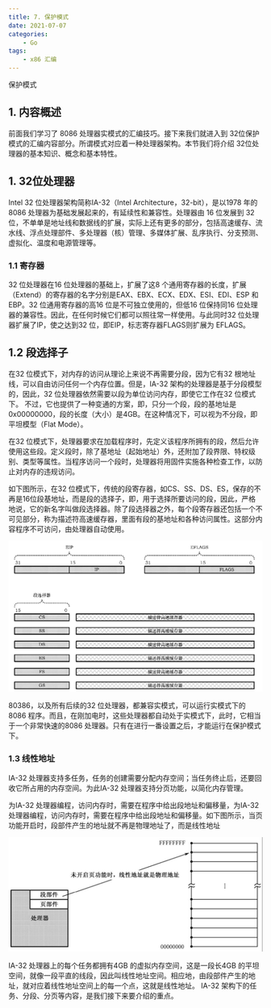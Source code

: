 ```yaml
---
title: 7. 保护模式
date: 2021-07-07
categories:
    - Go
tags:
	- x86 汇编
---
```


保护模式
<!-- more -->
## 1. 内容概述
前面我们学习了 8086 处理器实模式的汇编技巧。接下来我们就进入到 32位保护模式的汇编内容部分。所谓模式对应着一种处理器架构。本节我们将介绍 32位处理器的基本知识、概念和基本特性。

## 1. 32位处理器
Intel 32 位处理器架构简称IA-32（Intel Architecture，32-bit），是以1978 年的8086 处理器为基础发展起来的，有延续性和兼容性。处理器由 16 位发展到 32 位，不单单是地址线和数据线的扩展，实际上还有更多的部分，包括高速缓存、流水线、浮点处理部件、多处理器（核）管理、多媒体扩展、乱序执行、分支预测、虚拟化、温度和电源管理等。

### 1.1 寄存器
32 位处理器在16 位处理器的基础上，扩展了这8 个通用寄存器的长度，扩展（Extend）的寄存器的名字分别是EAX、EBX、ECX、EDX、ESI、EDI、ESP 和EBP。32 位通用寄存器的高16 位是不可独立使用的，但低16 位保持同16 位处理器的兼容性。因此，在任何时候它们都可以照往常一样使用。与此同时32 位处理器扩展了IP，使之达到32 位，即EIP，标志寄存器FLAGS则扩展为 EFLAGS。

## 1.2 段选择子
在32 位模式下，对内存的访问从理论上来说不再需要分段，因为它有32 根地址线，可以自由访问任何一个内存位置。但是，IA-32 架构的处理器是基于分段模型的，因此，32 位处理器依然需要以段为单位访问内存，即使它工作在32 位模式下。
不过，它也提供了一种变通的方案，即，只分一个段，段的基地址是0x00000000，段的长度（大小）是4GB。在这种情况下，可以视为不分段，即平坦模型（Flat Mode）。

在32 位模式下，处理器要求在加载程序时，先定义该程序所拥有的段，然后允许使用这些段。定义段时，除了基地址（起始地址）外，还附加了段界限、特权级别、类型等属性。当程序访问一个段时，处理器将用固件实施各种检查工作，以防止对内存的违规访问。

如下图所示，在32 位模式下，传统的段寄存器，如CS、SS、DS、ES，保存的不再是16位段基地址，而是段的选择子，即，用于选择所要访问的段，因此，严格地说，它的新名字叫做段选择器。除了段选择器之外，每个段寄存器还包括一个不可见部分，称为描述符高速缓存器，里面有段的基地址和各种访问属性。这部分内容程序不可访问，由处理器自动使用。

![段选择子](/images/assembly/ia_32.png)

80386，以及所有后续的32 位处理器，都兼容实模式，可以运行实模式下的8086 程序。而且，在刚加电时，这些处理器都自动处于实模式下，此时，它相当于一个非常快速的8086 处理器。只有在进行一番设置之后，才能运行在保护模式下。

### 1.3 线性地址
IA-32 处理器支持多任务，任务的创建需要分配内存空间；当任务终止后，还要回收它所占用的内存空间。为此IA-32 处理器支持分页功能，以简化内存管理。

为IA-32 处理器编程，访问内存时，需要在程序中给出段地址和偏移量，为IA-32 处理器编程，访问内存时，需要在程序中给出段地址和偏移量。如下图所示，当页功能开启时，段部件产生的地址就不再是物理地址了，而是线性地址

![分页](/images/assembly/ia_31_page.png)

IA-32 处理器上的每个任务都拥有4GB 的虚拟内存空间，这是一段长4GB 的平坦空间，就像一段平直的线段，因此叫线性地址空间。相应地，由段部件产生的地址，就对应着线性地址空间上的每一个点，这就是线性地址。
IA-32 架构下的任务、分段、分页等内容，是我们接下来要介绍的重点。